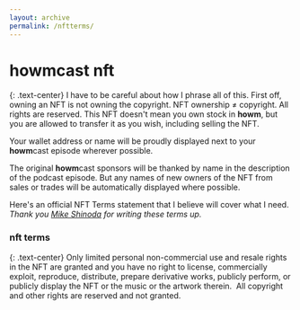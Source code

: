 ```yaml
---
layout: archive
permalink: /nftterms/
---
```

# **howm**cast nft
{: .text-center}
  I have to be careful about how I phrase all of this. First off, owning an NFT is not owning the copyright. NFT ownership ≠ copyright. All rights are reserved. This NFT doesn't mean you own stock in **howm**, but you are allowed to transfer it as you wish, including selling the NFT.
  
  Your wallet address or name will be proudly displayed next to your **howm**cast episode wherever possible.
  
  The original **howm**cast sponsors will be thanked by name in the description of the podcast episode. But any names of new owners of the NFT from sales or trades will be automatically displayed where possible.
  
Here's an official NFT Terms statement that I believe will cover what I need. *Thank you [Mike Shinoda](https://www.mikeshinoda.com/NFTTerms) for writing these terms up.*  

### nft terms
{: .text-center}
  Only limited personal non-commercial use and resale rights in the NFT are granted and you have no right to license, commercially exploit, reproduce, distribute, prepare derivative works, publicly perform, or publicly display the NFT or the music or the artwork therein.  All copyright and other rights are reserved and not granted.
